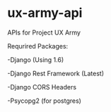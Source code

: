 ux-army-api
===========

APIs for Project UX Army

Requrired Packages:

-Django (Using 1.6)

-Django Rest Framework (Latest)

-Django CORS Headers

-Psycopg2 (for postgres)
